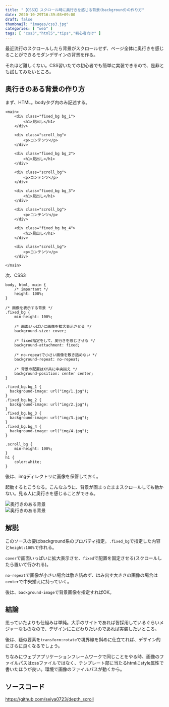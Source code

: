 ```yaml
---
title: "【CSS3】スクロール時に奥行きを感じる背景(background)の作り方"
date: 2020-10-29T16:39:03+09:00
draft: false
thumbnail: "images/css3.jpg"
categories: [ "web" ]
tags: [ "css3","html5","tips","初心者向け" ]
---
```


最近流行のスクロールしたら背景がスクロールせず、ページ全体に奥行きを感じることができるモダンデザインの背景を作る。

それほど難しくない。CSS習いたての初心者でも簡単に実装できるので、是非とも試してみたいところ。

## 奥行きのある背景の作り方

まず、HTML。bodyタグ内のみ記述する。

    <main>
        <div class="fixed_bg bg_1">
            <h1>見出し</h1>
        </div> 
     
        <div class="scroll_bg">
            <p>コンテンツ</p>
        </div>
    
        <div class="fixed_bg bg_2">
            <h1>見出し</h1>
        </div> 
     
        <div class="scroll_bg">
            <p>コンテンツ</p>
        </div> 
    
        <div class="fixed_bg bg_3">
            <h1>見出し</h1>
        </div> 
    
        <div class="scroll_bg">
            <p>コンテンツ</p>
        </div> 
    
        <div class="fixed_bg bg_4">
            <h1>見出し</h1>
        </div> 
    
        <div class="scroll_bg">
            <p>コンテンツ</p>
        </div> 
    
    </main>

次、CSS3

    body, html, main {
        /* important */
        height: 100%;
    }
    
    /* 画像を表示する背景 */
    .fixed_bg {
        min-height: 100%;
    
        /* 画面いっぱいに画像を拡大表示させる */
        background-size: cover;
    
        /* fixed指定をして、奥行きを感じさせる */
        background-attachment: fixed;
    
        /* no-repeatで小さい画像を敷き詰めない */
        background-repeat: no-repeat;
    
        /* 背景の配置はXY共に中央揃え */
        background-position: center center;
    }
    
    .fixed_bg.bg_1 {
      background-image: url("img/1.jpg");
    }
    .fixed_bg.bg_2 {
      background-image: url("img/2.jpg");
    }
    .fixed_bg.bg_3 {
      background-image: url("img/3.jpg");
    }
    .fixed_bg.bg_4 {
      background-image: url("img/4.jpg");
    }
    
    .scroll_bg {
        min-height: 100%;
    }
    h1 {
        color:white;
    }

後は、imgディレクトリに画像を保管しておく。

起動するとこうなる。こんなふうに、背景が固まったままスクロールしても動かない。見る人に奥行きを感じることができる。

<div class="img-center"><img src="/images/Screenshot from 2020-10-30 10-07-23.png" alt="奥行きのある背景"></div>

<div class="img-center"><img src="/images/Screenshot from 2020-10-30 10-07-12.png" alt="奥行きのある背景"></div>


## 解説

このソースの要はbackground系のプロパティ指定。`.fixed_bg`で指定した内容と`height:100%`で作れる。

`cover`で画面いっぱいに拡大表示させ、`fixed`で配置を固定させる(スクロールしたら置いて行かれる)。

`no-repeat`で画像が小さい場合は敷き詰めず、はみ出す大きさの画像の場合は`center`で中央揃えに持っていく。

後は、`background-image`で背景画像を指定すればOK。


## 結論

思っていたよりも仕組みは単純。大手のサイトであれば皆採用しているぐらいメジャーなものなので、デザインにこだわりたいのであれば実装したいところ。

後は、疑似要素を`transform:rotate`で境界線を斜めに仕立てれば、デザイン的にさらに良くなるでしょう。




ちなみにウェブアプリケーションフレームワークで同じことをやる時、画像のファイルパスはcssファイルではなく、テンプレート部に当たるhtmlにstyle属性で書いたほうが良い。環境で画像のファイルパスが動くから。

## ソースコード

https://github.com/seiya0723/depth_scroll


